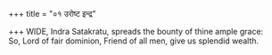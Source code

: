 +++
title = "०१ उरोष्ट इन्द्र"

+++
WIDE, Indra Satakratu, spreads the bounty of thine ample grace:  
     So, Lord of fair dominion, Friend of all men, give us splendid wealth.
